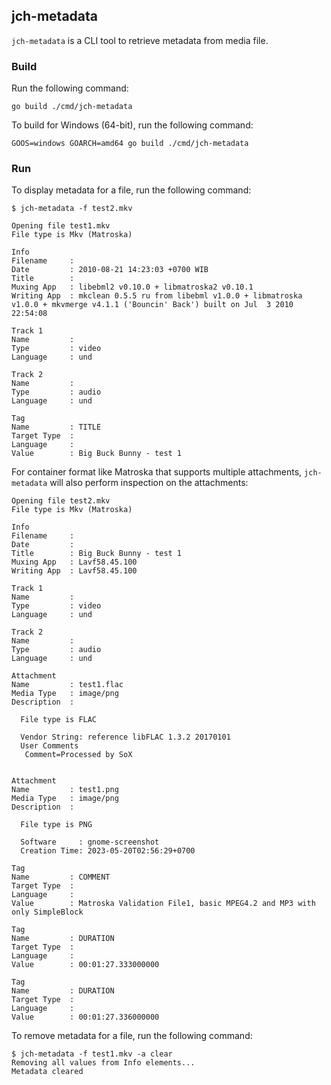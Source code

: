 ## jch-metadata

`jch-metadata` is a CLI tool to retrieve metadata from media file.

### Build

Run the following command:

```
go build ./cmd/jch-metadata
```

To build for Windows (64-bit), run the following command:

```
GOOS=windows GOARCH=amd64 go build ./cmd/jch-metadata
```

### Run

To display metadata for a file, run the following command:

```
$ jch-metadata -f test2.mkv

Opening file test1.mkv
File type is Mkv (Matroska)

Info
Filename     : 
Date         : 2010-08-21 14:23:03 +0700 WIB
Title        : 
Muxing App   : libebml2 v0.10.0 + libmatroska2 v0.10.1
Writing App  : mkclean 0.5.5 ru from libebml v1.0.0 + libmatroska v1.0.0 + mkvmerge v4.1.1 ('Bouncin' Back') built on Jul  3 2010 22:54:08

Track 1
Name         : 
Type         : video
Language     : und

Track 2
Name         : 
Type         : audio
Language     : und

Tag
Name         : TITLE
Target Type  : 
Language     : 
Value        : Big Buck Bunny - test 1
```

For container format like Matroska that supports multiple attachments, `jch-metadata` will also perform inspection on the attachments:

```
Opening file test2.mkv
File type is Mkv (Matroska)

Info
Filename     : 
Date         : 
Title        : Big Buck Bunny - test 1
Muxing App   : Lavf58.45.100
Writing App  : Lavf58.45.100

Track 1
Name         : 
Type         : video
Language     : und

Track 2
Name         : 
Type         : audio
Language     : und

Attachment
Name         : test1.flac
Media Type   : image/png
Description  : 

  File type is FLAC

  Vendor String: reference libFLAC 1.3.2 20170101
  User Comments
   Comment=Processed by SoX
  

Attachment
Name         : test1.png
Media Type   : image/png
Description  : 

  File type is PNG

  Software     : gnome-screenshot
  Creation Time: 2023-05-20T02:56:29+0700

Tag
Name         : COMMENT
Target Type  : 
Language     : 
Value        : Matroska Validation File1, basic MPEG4.2 and MP3 with only SimpleBlock

Tag
Name         : DURATION
Target Type  : 
Language     : 
Value        : 00:01:27.333000000

Tag
Name         : DURATION
Target Type  : 
Language     : 
Value        : 00:01:27.336000000
```


To remove metadata for a file, run the following command:

```
$ jch-metadata -f test1.mkv -a clear
Removing all values from Info elements...
Metadata cleared
```